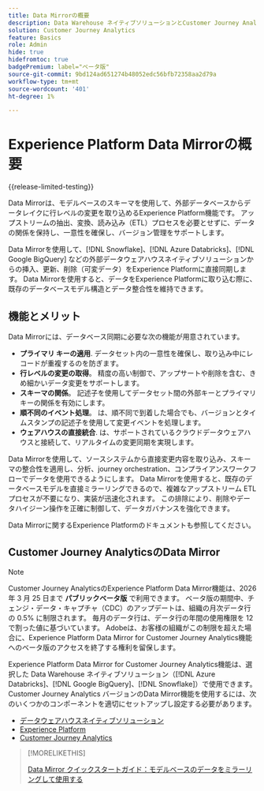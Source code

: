 ```yaml
---
title: Data Mirrorの概要
description: Data Warehouse ネイティブソリューションとCustomer Journey Analyticsの間でデータを同期する方法を理解します。
solution: Customer Journey Analytics
feature: Basics
role: Admin
hide: true
hidefromtoc: true
badgePremium: label="ベータ版"
source-git-commit: 9bd124ad651274b48052edc56bfb72358aa2d79a
workflow-type: tm+mt
source-wordcount: '401'
ht-degree: 1%

---
```


# Experience Platform Data Mirrorの概要

{{release-limited-testing}}

Data Mirrorは、モデルベースのスキーマを使用して、外部データベースからデータレイクに行レベルの変更を取り込めるExperience Platform機能です。 アップストリームの抽出、変換、読み込み（ETL）プロセスを必要とせずに、データの関係を保持し、一意性を確保し、バージョン管理をサポートします。

Data Mirrorを使用して、[!DNL Snowflake]、[!DNL Azure Databricks]、[!DNL Google BigQuery] などの外部データウェアハウスネイティブソリューションからの挿入、更新、削除（可変データ）をExperience Platformに直接同期します。 Data Mirrorを使用すると、データをExperience Platformに取り込む際に、既存のデータベースモデル構造とデータ整合性を維持できます。


## 機能とメリット

Data Mirrorには、データベース同期に必要な次の機能が用意されています。

* **プライマリ キーの適用**. データセット内の一意性を確保し、取り込み中にレコードが重複するのを防ぎます。
* **行レベルの変更の取得**。 精度の高い制御で、アップサートや削除を含む、きめ細かいデータ変更をサポートします。
* **スキーマの関係**。 記述子を使用してデータセット間の外部キーとプライマリキーの関係を有効にします。
* **順不同のイベント処理**。 は、順不同で到着した場合でも、バージョンとタイムスタンプの記述子を使用して変更イベントを処理します。
* **ウェアハウスの直接統合**. は、サポートされているクラウドデータウェアハウスと接続して、リアルタイムの変更同期を実現します。

Data Mirrorを使用して、ソースシステムから直接変更内容を取り込み、スキーマの整合性を適用し、分析、journey orchestration、コンプライアンスワークフローでデータを使用できるようにします。 Data Mirrorを使用すると、既存のデータベースモデルを直接ミラーリングできるので、複雑なアップストリーム ETL プロセスが不要になり、実装が迅速化されます。 この排除により、削除やデータハイジーン操作を正確に制御して、データガバナンスを強化できます。

<!-- Add link when AEP docs are ready... -->

Data Mirrorに関するExperience Platformのドキュメントも参照してください。


## Customer Journey AnalyticsのData Mirror

>[!NOTE]
>
>Customer Journey AnalyticsのExperience Platform Data Mirror機能は、2026 年 3 月 25 日まで **パブリックベータ版** で利用できます。 ベータ版の期間中、チェンジ・データ・キャプチャ（CDC）のアップデートは、組織の月次データ行の 0.5% に制限されます。 毎月のデータ行は、データ行の年間の使用権限を 12 で割った値に基づいています。 Adobeは、お客様の組織がこの制限を超えた場合に、Experience Platform Data Mirror for Customer Journey Analytics機能へのベータ版のアクセスを終了する権利を留保します。
>

Experience Platform Data Mirror for Customer Journey Analytics機能は、選択した Data Warehouse ネイティブソリューション（[!DNL Azure Databricks]、[!DNL Google BigQuery]、[!DNL Snowflake]）で使用できます。 Customer Journey Analytics バージョンのData Mirror機能を使用するには、次のいくつかのコンポーネントを適切にセットアップし設定する必要があります。

* [データウェアハウスネイティブソリューション](datawarehouse.md)
* [Experience Platform](aep.md)
* [Customer Journey Analytics](cja.md)


>[!MORELIKETHIS]
>
>[Data Mirror クイックスタートガイド：モデルベースのデータをミラーリングして使用する ](data-mirror.md)
>